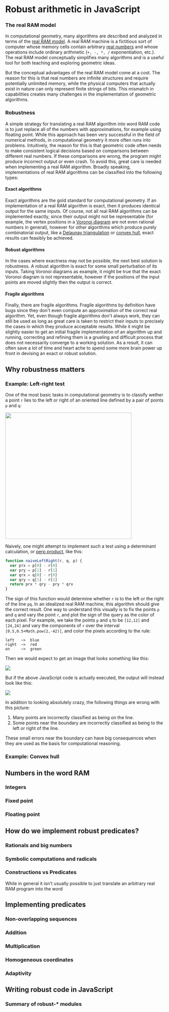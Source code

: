 # Robust arithmetic in JavaScript

### The real RAM model

In computational geometry, many algorithms are described and analyzed in terms of the [real RAM model](http://en.wikipedia.org/wiki/Blum%E2%80%93Shub%E2%80%93Smale_machine). A real RAM machine is a fictitious sort of computer whose memory cells contain arbitrary [real numbers](http://en.wikipedia.org/wiki/Real_number) and whose operations include ordinary arithmetic (`+, -, *, /` exponentiation, etc.). The real RAM model conceptually simplifies many algorithms and is a useful tool for both teaching and exploring geometric ideas.

But the conceptual advantages of the real RAM model come at a cost. The reason for this is that real numbers are infinite structures and require potentially unlimited memory, while the physical computers that actually exist in nature can only represent finite strings of bits. This mismatch in capabilities creates many challenges in the implementation of geometric algorithms.

### Robustness

A simple strategy for translating a real RAM algorithm into word RAM code is to just replace all of the numbers with approximations, for example using floating point. While this approach has been very successful in the field of numerical methods, in computational geometry it more often runs into problems. Intuitively, the reason for this is that geometric code often needs to make consistent logical decisions based on comparisons between different real numbers. If these comparisons are wrong, the program might produce incorrect output or even crash. To avoid this, great care is needed when implementing a real RAM algorithm. Broadly speaking, implementations of real RAM algorithms can be classified into the following types:

#### Exact algorithms

Exact algorithms are the gold standard for computational geometry.  If an implementation of a real RAM algorithm is exact, then it produces identical output for the same inputs. Of course, not all real RAM algorithms can be implemented exactly, since their output might not be representable (for example, the vertex positions in a [Voronoi diagram](http://en.wikipedia.org/wiki/Voronoi_diagram) are not even rational numbers in general), however for other algorithms which produce purely combinatorial output, like a [Delaunay triangulation](http://en.wikipedia.org/wiki/Delaunay_triangulation) or [convex hull](http://en.wikipedia.org/wiki/Convex_hull), exact results can feasibly be achieved.

#### Robust algorithms

In the cases where exactness may not be possible, the next best solution is robustness.  A robust algorithm is exact for some small perturbation of its inputs.  Taking Voronoi diagrams as example, it might be true that the exact Voronoi diagram is not representable, however if the positions of the input points are moved slightly then the output is correct. 

#### Fragile algorithms

Finally, there are fragile algorithms. Fragile algorithms by definition have bugs since they don't even compute an approximation of the correct real algorithm. Yet, even though fragile algorithms don't always work, they can still be used as long as great care is taken to restrict their inputs to precisely the cases in which they produce acceptable results. While it might be slightly easier to get an initial fragile implementation of an algorithm up and running, correcting and refining them is a grueling and difficult process that does not necessarily converge to a working solution. As a result, it can often save a lot of time and heart ache to spend some more brain power up front in devising an exact or robust solution.

## Why robustness matters

### Example: Left-right test

One of the most basic tasks in computational geometry is to classify wether a point `r` lies to the left or right of an oriented line defined by a pair of points `p` and `q`:  

<img src="images/left-right.png" width="400px">

Naively, one might attempt to implement such a test using a determinant calculation, or [perp product](http://geomalgorithms.com/vector_products.html#2D-Perp-Product), like this:

```javascript
function naiveLeftRight(r, q, p) {
  var prx = p[0] - r[0]
  var pry = p[1] - r[1]
  var qrx = q[0] - r[0]
  var qry = q[1] - r[1]
  return prx * qry - pry * qrx
}
```

The sign of this function would determine whether `r` is to the left or the right of the line `pq`. In an idealized real RAM machine, this algorithm should give the correct result.  One way to understand this visually is to fix the points `p` and `q` and vary the point `r`, and plot the sign of the query as the color of each pixel. For example, we take the points `p` and `q` to be `[12,12]` and `[24,24]` and vary the components of `r` over the interval `[0.5,0.5+Math.pow(2,-42)]`, and color the pixels according to the rule:

```
left   ~>  blue
right  ~>  red
on     ~>  green
```

Then we would expect to get an image that looks something like this:

<img src="images/robust-lr.png">

But if the above JavaScript code is actually executed, the output will instead look like this:

<img src="images/naive-lr.png">

In addition to looking absolutely crazy, the following things are wrong with this picture:

1.  Many points are incorrectly classified as being on the line.
2.  Some points near the boundary are incorrectly classified as being to the left or right of the line.

These small errors near the boundary can have big consequences when they are used as the basis for computational reasoning.

### Example: Convex hull


## Numbers in the word RAM

### Integers

### Fixed point

### Floating point




## How do we implement robust predicates?

### Rationals and big numbers

### Symbolic computations and radicals

### Constructions vs Predicates

While in general it isn't usually possible to just translate an arbitrary real RAM program into the word 


## Implementing predicates

### Non-overlapping sequences

### Addition

### Multiplication

### Homogeneous coordinates

### Adaptivity




## Writing robust code in JavaScript

### Summary of robust-* modules
